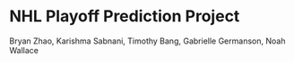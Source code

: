 # NHL Playoff Prediction Project
Bryan Zhao, Karishma Sabnani, Timothy Bang, Gabrielle Germanson, Noah Wallace
